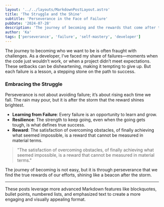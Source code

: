 ```yaml
---
layout: '../../layouts/MarkdownPostLayout.astro'
title: 'The Struggle and the Shine'
subtitle: 'Perseverance in the Face of Failure'
pubDate: '2024-07-28'
description: 'The journey of becoming and the rewards that come after the storm.'
author: 'Ka'
tags: ['perseverance', 'failure', 'self-mastery', 'developer']
---
```


The journey to becoming who we want to be is often fraught with challenges. As a developer, I’ve faced my share of failures—moments when the code just wouldn’t work, or when a project didn’t meet expectations. These setbacks can be disheartening, making it tempting to give up. But each failure is a lesson, a stepping stone on the path to success.

### Embracing the Struggle

Perseverance is not about avoiding failure; it’s about rising each time we fall. The rain may pour, but it is after the storm that the reward shines brightest.

- **Learning from Failure**: Every failure is an opportunity to learn and grow.
- **Resilience**: The strength to keep going, even when the going gets tough, is what defines true success.
- **Reward**: The satisfaction of overcoming obstacles, of finally achieving what seemed impossible, is a reward that cannot be measured in material terms.

> "The satisfaction of overcoming obstacles, of finally achieving what seemed impossible, is a reward that cannot be measured in material terms."

The journey of becoming is not easy, but it is through perseverance that we find the true rewards of our efforts, shining like a beacon after the storm.

---

These posts leverage more advanced Markdown features like blockquotes, bullet points, numbered lists, and emphasized text to create a more engaging and visually appealing format.
